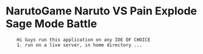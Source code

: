 # NarutoGame Naruto VS Pain Explode Sage Mode Battle 

        Hi Guys run this application on any IDE OF CHOICE 
        1. run on a live server, in home directory ... 
        
